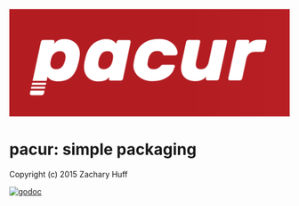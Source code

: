 [![pacur](https://raw.githubusercontent.com/pacur/pacur-artwork/master/pacur.png)](http://pacur.org)

# pacur: simple packaging

Copyright (c) 2015 Zachary Huff

[![godoc](https://godoc.org/github.com/pacur/pacur?status.png)](https://godoc.org/github.com/pacur/pacur)
